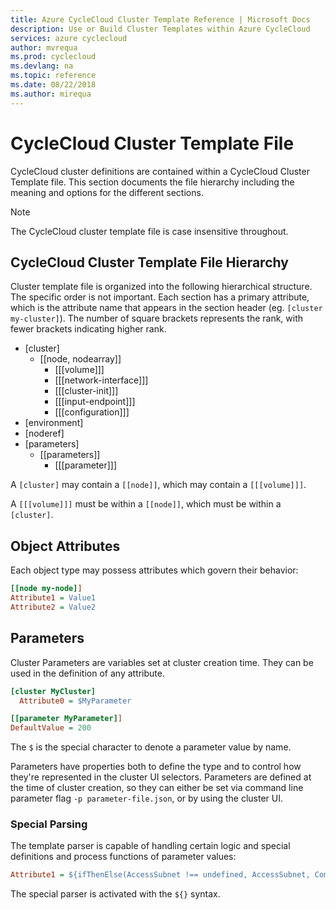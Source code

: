 ```yaml
---
title: Azure CycleCloud Cluster Template Reference | Microsoft Docs
description: Use or Build Cluster Templates within Azure CycleCloud
services: azure cyclecloud
author: mvrequa
ms.prod: cyclecloud
ms.devlang: na
ms.topic: reference
ms.date: 08/22/2018
ms.author: mirequa
---
```


# CycleCloud Cluster Template File

CycleCloud cluster definitions are contained within a CycleCloud Cluster Template file.
This section documents the file hierarchy including the meaning and options for
the different sections.

> [!NOTE]
> The CycleCloud cluster template file is case insensitive throughout.

## CycleCloud Cluster Template File Hierarchy

Cluster template file is organized into the following hierarchical structure. The specific order is not important. Each section has a primary attribute, which is the attribute name that appears in the section header (eg. `[cluster my-cluster]`). The number of square brackets represents the rank, with fewer brackets indicating higher rank.  

- [cluster]
  - [[node, nodearray]]
    - [[[volume]]]
    - [[[network-interface]]]
    - [[[cluster-init]]]
    - [[[input-endpoint]]]
    - [[[configuration]]]
- [environment]
- [noderef]
- [parameters]
  - [[parameters]]
    - [[[parameter]]]

A `[cluster]` may contain a `[[node]]`, which may contain a `[[[volume]]]`.

A `[[[volume]]]` must be within a `[[node]]`, which must be within a `[cluster]`.

## Object Attributes

Each object type may possess attributes which govern their behavior:

``` ini
[[node my-node]]
Attribute1 = Value1
Attribute2 = Value2
```

## Parameters

Cluster Parameters are variables set at cluster creation time. They
can be used in the definition of any attribute.

``` ini
[cluster MyCluster]
  Attribute0 = $MyParameter

[[parameter MyParameter]]
DefaultValue = 200
```

The `$` is the special character to denote a parameter value by name.  

Parameters have properties both to define the type and to control how
they're represented in the cluster UI selectors. Parameters are defined
at the time of cluster creation, so they can either be set via command line parameter flag `-p parameter-file.json`, or by using the cluster UI.

### Special Parsing

The template parser is capable of handling certain logic and special definitions and process functions of parameter values:

``` ini
Attribute1 = ${ifThenElse(AccessSubnet !== undefined, AccessSubnet, ComputeSubnet)}
```

The special parser is activated with the `${}` syntax.
